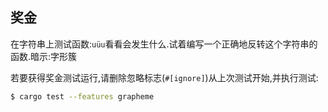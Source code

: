 ## 奖金

在字符串上测试函数:`uüu`看看会发生什么.试着编写一个正确地反转这个字符串的函数.暗示:字形簇

若要获得奖金测试运行,请删除忽略标志(`#[ignore]`)从上次测试开始,并执行测试:

```bash
$ cargo test --features grapheme
```
